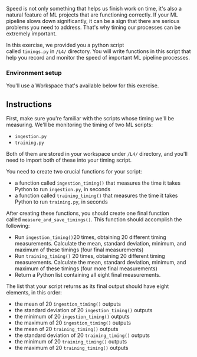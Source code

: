 Speed is not only something that helps us finish work on time, it's also a natural feature of ML projects that are functioning correctly. If your ML pipeline slows down significantly, it can be a sign that there are serious problems you need to address. That's why timing our processes can be extremely important.

In this exercise, we provided you a python script called `timings.py` in `/L4/` directory. You will write functions in this script that help you record and monitor the speed of important ML pipeline processes.

### Environment setup

You'll use a Workspace that's available below for this exercise.

## Instructions

First, make sure you're familiar with the scripts whose timing we'll be measuring. We'll be monitoring the timing of two ML scripts:

- `ingestion.py`
- `training.py`

Both of them are stored in your workspace under `/L4/` directory, and you'll need to import both of these into your timing script.

You need to create two crucial functions for your script:

- a function called `ingestion_timing()` that measures the time it takes Python to run `ingestion.py`, in seconds
- a function called `training_timing()` that measures the time it takes Python to run `training.py`, in seconds

After creating these functions, you should create one final function called `measure_and_save_timings()`. This function should accomplish the following:

- Run `ingestion_timing()`20 times, obtaining 20 different timing measurements. Calculate the mean, standard deviation, minimum, and maximum of these timings (four final measurements)
- Run `training_timing()` 20 times, obtaining 20 different timing measurements. Calculate the mean, standard deviation, minimum, and maximum of these timings (four more final measurements)
- Return a Python list containing all eight final measurements.

The list that your script returns as its final output should have eight elements, in this order:

- the mean of 20 `ingestion_timing()` outputs
- the standard deviation of 20 `ingestion_timing()` outputs
- the minimum of 20 `ingestion_timing()` outputs
- the maximum of 20 `ingestion_timing()` outputs
- the mean of 20 `training_timing()` outputs
- the standard deviation of 20 `training_timing()` outputs
- the minimum of 20 `training_timing()` outputs
- the maximum of 20 `training_timing()` outputs

